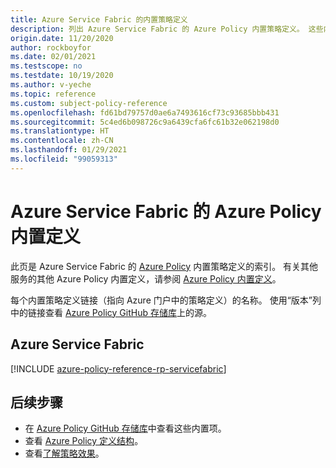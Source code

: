```yaml
---
title: Azure Service Fabric 的内置策略定义
description: 列出 Azure Service Fabric 的 Azure Policy 内置策略定义。 这些内置的策略定义提供了管理 Azure 资源的常用方法。
origin.date: 11/20/2020
author: rockboyfor
ms.date: 02/01/2021
ms.testscope: no
ms.testdate: 10/19/2020
ms.author: v-yeche
ms.topic: reference
ms.custom: subject-policy-reference
ms.openlocfilehash: fd61bd79757d0ae6a7493616cf73c93685bbb431
ms.sourcegitcommit: 5c4ed6b098726c9a6439cfa6fc61b32e062198d0
ms.translationtype: HT
ms.contentlocale: zh-CN
ms.lasthandoff: 01/29/2021
ms.locfileid: "99059313"
---
```

# <a name="azure-policy-built-in-definitions-for-azure-service-fabric"></a>Azure Service Fabric 的 Azure Policy 内置定义

此页是 Azure Service Fabric 的 [Azure Policy](../governance/policy/overview.md) 内置策略定义的索引。 有关其他服务的其他 Azure Policy 内置定义，请参阅 [Azure Policy 内置定义](../governance/policy/samples/built-in-policies.md)。

每个内置策略定义链接（指向 Azure 门户中的策略定义）的名称。 使用“版本”列中的链接查看 [Azure Policy GitHub 存储库](https://github.com/Azure/azure-policy)上的源。

## <a name="azure-service-fabric"></a>Azure Service Fabric

[!INCLUDE [azure-policy-reference-rp-servicefabric](../../includes/policy/reference/byrp/microsoft.servicefabric.md)]

## <a name="next-steps"></a>后续步骤

- 在 [Azure Policy GitHub 存储库](https://github.com/Azure/azure-policy)中查看这些内置项。
- 查看 [Azure Policy 定义结构](../governance/policy/concepts/definition-structure.md)。
- 查看[了解策略效果](../governance/policy/concepts/effects.md)。

<!-- Update_Description: update meta properties, wording update, update link -->